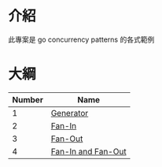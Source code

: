 # 介紹

此專案是 go concurrency patterns 的各式範例

# 大綱


| Number | Name                                      |
|--------|-------------------------------------------|
| 1      | [Generator](./01-generator)               | 
| 2      | [Fan-In](./02-fan-in)                     | 
| 3      | [Fan-Out](./03-fan-out)                   | 
| 4      | [Fan-In and Fan-Out](./04-fan-in-fan-out) | 
